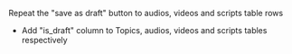 Repeat the "save as draft" button to audios, videos and scripts table rows
* Add "is_draft" column to Topics, audios, videos and scripts tables respectively
